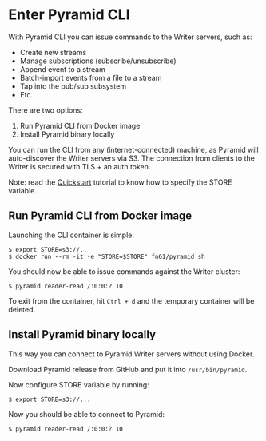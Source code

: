 Enter Pyramid CLI
=================

With Pyramid CLI you can issue commands to the Writer servers, such as:

- Create new streams
- Manage subscriptions (subscribe/unsubscribe)
- Append event to a stream
- Batch-import events from a file to a stream
- Tap into the pub/sub subsystem
- Etc.

There are two options:

1. Run Pyramid CLI from Docker image
2. Install Pyramid binary locally

You can run the CLI from any (internet-connected) machine, as Pyramid will
auto-discover the Writer servers via S3. The connection from clients to the
Writer is secured with TLS + an auth token.

Note: read the [Quickstart](quickstart.md) tutorial to know how to specify the STORE variable.


Run Pyramid CLI from Docker image
---------------------------------

Launching the CLI container is simple:

```
$ export STORE=s3://..
$ docker run --rm -it -e "STORE=$STORE" fn61/pyramid sh
```

You should now be able to issue commands against the Writer cluster:

```
$ pyramid reader-read /:0:0:? 10
```

To exit from the container, hit `Ctrl + d` and the temporary container will be deleted.


Install Pyramid binary locally
------------------------------

This way you can connect to Pyramid Writer servers without using Docker.

Download Pyramid release from GitHub and put it into `/usr/bin/pyramid`.

Now configure STORE variable by running:

```
$ export STORE=s3://...
```

Now you should be able to connect to Pyramid:

```
$ pyramid reader-read /:0:0:? 10
```
